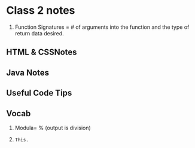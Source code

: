 # Class 2 notes
1. Function Signatures = # of arguments into the function and the type of return data desired. 

## HTML & CSSNotes 

  
## Java Notes 


## Useful Code Tips


## Vocab
1. Modula= % (output is division)

1. `This.`
